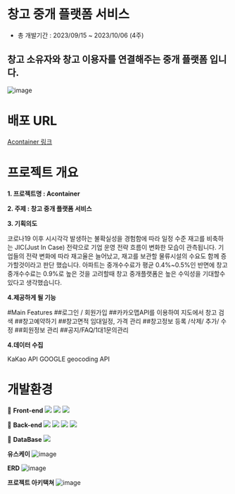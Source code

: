 # 창고 중개 플랫폼 서비스
- 총 개발기간 : 2023/09/15 ~ 2023/10/06 (4주)
## 창고 소유자와 창고 이용자를 연결해주는 중개 플랫폼 입니다.
![image](https://github.com/JMmandoo/container_project/assets/139545432/02fe723d-54cf-4a5c-b883-9d338ac16205)


# 배포 URL
[Acontainer 링크](http://43.203.94.3/)

# 프로젝트 개요

**1. 프로젝트명 : Acontainer**

**2. 주제 : 창고 중개 플랫폼 서비스**

**3. 기획의도**

코로나19 이후 시시각각 발생하는 불확실성을 경험함에 따라 일정 수준 재고를 비축하는 JIC(Just In Case) 전략으로 기업 운영 전략 흐름이 변화한 모습이 관측됩니다.
기업들의 전략 변화에 따라 재고율은 늘어났고, 재고를 보관할 물류시설의 수요도 함께 증가할것이라고 판단 했습니다.
아파트는 중개수수료가 평균 0.4%~0.5%인 반면에 창고 중개수수료는 0.9%로 높은 것을 고려할때 창고 중개플랫폼은 높은 수익성을 기대할수 있다고 생각했습니다.

**4.제공하게 될 기능**

#Main Features
##로그인 / 회원가입
##카카오맵API를 이용하여 지도에서 창고 검색
##창고예약하기
##창고면적 임대일정, 가격 관리
##창고정보 등록 /삭제/ 추가/ 수정
##회원정보 관리
##공지/FAQ/1대1문의관리

**4.데이터 수집**

KaKao API
GOOGLE geocoding API

# 개발환경 
📌 **Front-end**
<img src="https://img.shields.io/badge/html5-E34F26?style=for-the-badge&logo=html5&logoColor=white"> <img src="https://img.shields.io/badge/css3-1572B6?style=for-the-badge&logo=css3&logoColor=white">
<img src="https://img.shields.io/badge/JavaScript-F7DF1E?style=for-the-badge&logo=JavaScript&logoColor=white"> 


📌 **Back-end**
<img src="https://img.shields.io/badge/amazonaws-232F3E?style=for-the-badge&logo=amazonaws&logoColor=white">
<img src="https://img.shields.io/badge/docker-2496ED?style=for-the-badge&logo=docker&logoColor=white">
<img src="https://img.shields.io/badge/springboot-2496ED?style=for-the-badge&logo=springboot&logoColor=white">
<img src="https://img.shields.io/badge/Springboot-6DB33F?style=flat-square&logo=Springboot&logoColor=white"/>

📌 **DataBase**
<img src="https://img.shields.io/badge/mariadb-003545?style=for-the-badge&logo=mariadb&logoColor=white"> 

**유스케이**
![image](https://github.com/JMmandoo/container_project/assets/139545432/d9b07f0a-3a68-4be0-961b-86b084e4871c)

**ERD**
![image](https://github.com/JMmandoo/container_project/assets/139545432/78ce7e40-854f-41de-bb44-90d29853e95b)

**프로젝트 아키택쳐**
![image](https://github.com/JMmandoo/container_project/assets/139545432/13dcd1db-db64-4054-97d1-1b86201622ef)




